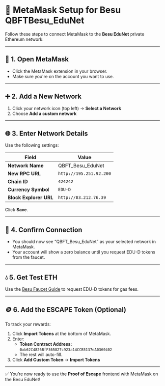 # 🦊 MetaMask Setup for Besu QBFTBesu_EduNet

Follow these steps to connect MetaMask to the **Besu EduNet** private Ethereum network:

---

## 🔧 1. Open MetaMask

- Click the MetaMask extension in your browser.
- Make sure you're on the account you want to use.

---

## ➕ 2. Add a New Network

1. Click your network icon (top left) → **Select a Network**
2. Choose **Add a custom network**

---

## 🌐 3. Enter Network Details

Use the following settings:

| Field                     | Value                                       |
|--------------------------|----------------------------------------------|
| **Network Name**         | QBFT_Besu_EduNet                             |
| **New RPC URL**          | `http://195.251.92.200`                      |
| **Chain ID**             | `424242`                                     |
| **Currency Symbol**      | `EDU-D`                                      |
| **Block Explorer URL**   | `http://83.212.76.39`                        |

Click **Save**.

---

## 🧪 4. Confirm Connection

- You should now see “QBFT_Besu_EduNet” as your selected network in MetaMask.
- Your account will show a zero balance until you request EDU-D tokens from the faucet.

---

## 💧 5. Get Test ETH

Use the [Besu Faucet Guide](https://github.com/DimiKog/proof-of-escape/blob/main/guides/info-for-besu-faucet.md) to request EDU-D tokens for gas fees.

---

## 🪙 6. Add the ESCAPE Token (Optional)

To track your rewards:

1. Click **Import Tokens** at the bottom of MetaMask.
2. Enter:
   - **Token Contract Address:** `0xb62C4826BfF365827c923a14CCB5137eA0360402`
   - The rest will auto-fill.
3. Click **Add Custom Token** → **Import Tokens**

---

✅ You’re now ready to use the **Proof of Escape** frontend with MetaMask on the Besu EduNet!
